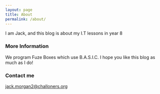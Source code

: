 ```yaml
---
layout: page
title: About
permalink: /about/
---
```

I am Jack, and this blog is about my I.T lessons in year 8

### More Information

We program Fuze Boxes which use B.A.S.I.C. I hope you like this blog as much as I do!

### Contact me 

[jack.morgan2@challoners.org](mailto:jack.morgan2@challoners.org) 

